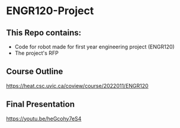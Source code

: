 # ENGR120-Project

## This Repo contains:
 - Code for robot made for first year engineering project (ENGR120)
 - The project's RFP

## Course Outline
https://heat.csc.uvic.ca/coview/course/2022011/ENGR120

## Final Presentation
https://youtu.be/heGcohy7eS4

